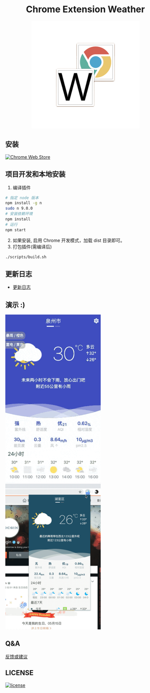 <h1 align="center">Chrome Extension Weather</h1>
<p align="center"><img src="docs/logo.png"/></p>

## 安装
[![Chrome Web Store](https://img.shields.io/badge/Chrome%20Web%20Store-v3.0.9-brightgreen.svg)](https://chrome.google.com/webstore/detail/weather/ibieofighcnndjcjchdahdiacjpmkhgf)

## 项目开发和本地安装
1. 编译插件
```bash
# 指定 node 版本
npm install -g n
sudo n 9.0.0
# 安装依赖环境
npm install
# 运行
npm start
```
2. 如果安装, 启用 Chrome 开发模式，加载 dist 目录即可。
3. 打包插件(需编译后)
```bash
./scripts/build.sh
```

## 更新日志
- [更新日志](CHANGELOG.md)

## 演示 :)
<img src="docs/s2.gif" width="300"/>
<img src="docs/s.gif" width="300"/>

## Q&A
[反馈或建议](https://github.com/hocgin/WeatherForChrome/issues/new)

## LICENSE
[![license](https://img.shields.io/github/license/mashape/apistatus.svg?style=flat-square)](/LICENSE)
